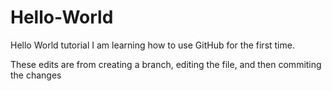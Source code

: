 # Hello-World

Hello World tutorial
I am learning how to use GitHub for the first time.

These edits are from creating a branch, editing the file, and then commiting the changes
